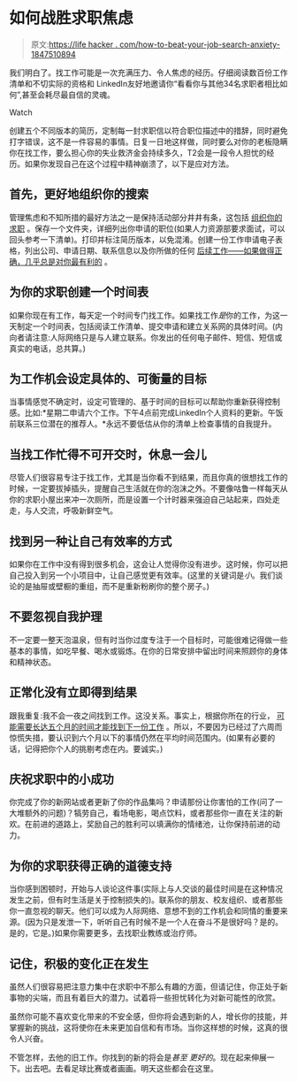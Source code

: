 # 如何战胜求职焦虑

> 原文:[https://life hacker . com/how-to-beat-your-job-search-anxiety-1847510894](https://lifehacker.com/how-to-defeat-your-job-search-anxiety-1847510894)

我们明白了。找工作可能是一次充满压力、令人焦虑的经历。仔细阅读数百份工作清单和不切实际的资格和 LinkedIn友好地邀请你“看看你与其他34名求职者相比如何”,甚至会耗尽最自信的灵魂。

Watch

创建五个不同版本的简历，定制每一封求职信以符合职位描述中的措辞，同时避免打字错误，这不是一件容易的事情。日复一日地这样做，同时要么对你的老板隐瞒你在找工作，要么担心你的失业救济金会持续多久，T2会是一段令人担忧的经历。如果你发现自己在这个过程中精神崩溃了，以下是应对方法。

## 首先，更好地组织你的搜索

管理焦虑和不知所措的最好方法之一是保持活动部分井井有条，这包括 [组织你的求职](https://lifehacker.com/how-to-keep-your-job-search-organized-1845707981) 。保存一个文件夹，详细列出你申请的职位(如果人力资源部要求面试，可以回头参考一下清单)。打印并标注简历版本，以免混淆。创建一份工作申请电子表格，列出公司、申请日期、联系信息以及你所做的任何 [后续工作——如果做得正确，几乎总是对你最有利的](https://lifehacker.com/how-to-follow-up-without-being-annoying-1568683963) 。

## 为你的求职创建一个时间表

如果你现在有工作，每天定一个时间专门找工作。如果找工作*是*你的工作，为这一天制定一个时间表，包括阅读工作清单、提交申请和建立关系网的具体时间。(内向者请注意:人际网络只是与人建立联系。你发出的任何电子邮件、短信、短信或真实的电话，总共算。)

## 为工作机会设定具体的、可衡量的目标

当事情感觉不确定时，设定可管理的、基于时间的目标可以帮助你重新获得控制感。比如:*星期二申请六个工作。下午4点前完成LinkedIn个人资料的更新。午饭前联系三位潜在的推荐人。*永远不要低估从你的清单上检查事情的自我提升。

## 当找工作忙得不可开交时，休息一会儿

尽管人们很容易专注于找工作，尤其是当你看不到结果，而且你真的很想找工作的时候，一定要拔掉插头，提醒自己生活就在你的泡沫之外。不要像咕鲁一样每天从你的求职小屋出来冲一次厕所，而是设置一个计时器来强迫自己站起来，四处走走，与人交流，呼吸新鲜空气。

## **找到另一种让自己有效率的方式**

如果你在工作中没有得到很多机会，这会让人觉得你没有进步。这时候，你可以把自己投入到另一个小项目中，让自己感觉更有效率。(这里的关键词是*小*。我们谈论的是抽屉或壁橱的重组，而不是重新粉刷你的整个房子。)

## 不要忽视自我护理

不一定要一整天泡温泉，但有时当你过度专注于一个目标时，可能很难记得做一些基本的事情，如吃早餐、喝水或锻炼。在你的日常安排中留出时间来照顾你的身体和精神状态。

## 正常化没有立即得到结果

跟我重复:我不会一夜之间找到工作。这没关系。事实上，根据你所在的行业， [可能需要长达五个月的时间才能找到下一份工作](https://www.flexjobs.com/blog/post/how-long-should-a-job-search-take/#:~:text=A%202018%20study%20also%20found,participate%20in%20five%20job%20interviews.) 。所以，不要因为已经过了六周而惊慌失措，要认识到六个月以下的事情仍然在平均时间范围内。(如果有必要的话，记得把你个人的挑剔考虑在内。要诚实。)

## 庆祝求职中的小成功

你完成了你的新网站或者更新了你的作品集吗？申请那份让你害怕的工作(问了一大堆额外的问题)？犒劳自己，看场电影，喝点饮料，或者那些你一直在关注的新欢。在前进的道路上，奖励自己的胜利可以填满你的情绪池，让你保持前进的动力。

## 为你的求职获得正确的道德支持

当你感到困顿时，开始与人谈论这件事(实际上与人交谈的最佳时间是在这种情况发生之前，但有时生活是关于控制损失的)。联系你的朋友、校友组织、或者那些你一直忽视的聊天。他们可以成为人际网络、意想不到的工作机会和同情的重要来源。(因为只是发泄一下，听听自己有时候不是一个人在奋斗不是很好吗？是的。是的，它是。)如果你需要更多，去找职业教练或治疗师。

## 记住，积极的变化正在发生

虽然人们很容易把注意力集中在求职中不那么有趣的方面，但请记住，你正处于新事物的尖端，而且有着巨大的潜力。试着将一些担忧转化为对新可能性的欣赏。

虽然你可能不喜欢变化带来的不安全感，但你将会遇到新的人，增长你的技能，并掌握新的挑战，这将使你在未来更加自信和有市场。当你这样想的时候，这真的很令人兴奋。

不管怎样，去他的旧工作。你找到的新的将会是*甚至* *更好的*。现在起来伸展一下。出去吧。去看足球比赛或者画画。明天这些都会在这里。